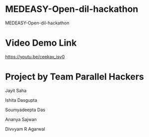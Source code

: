 # MEDEASY-Open-dil-hackathon
MEDEASY-Open-dil-hackathon

# Video Demo Link
https://youtu.be/ceekav_isv0


# Project by Team Parallel Hackers
Jayit Saha

Ishita Dasgupta

Soumyadeepta Das

Ananya Sajwan

Divvyam R Agarwal
